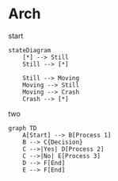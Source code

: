 # Arch

start

```mermaid
stateDiagram
    [*] --> Still
    Still --> [*]

    Still --> Moving
    Moving --> Still
    Moving --> Crash
    Crash --> [*]
```

two

```mermaid
graph TD
    A[Start] --> B[Process 1]
    B --> C{Decision}
    C -->|Yes| D[Process 2]
    C -->|No| E[Process 3]
    D --> F[End]
    E --> F[End]
```
